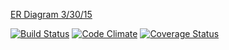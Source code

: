 [ER Diagram 3/30/15](http://imgur.com/dWFbtNy)


[![Build Status](https://travis-ci.org/davidrf/Beer-Reviews.svg?branch=master)](https://travis-ci.org/davidrf/Beer-Reviews) [![Code Climate](https://codeclimate.com/github/davidrf/Beer-Reviews.png)](https://codeclimate.com/github/davidrf/Beer-Reviews) [![Coverage Status](https://coveralls.io/repos/davidrf/Beer-Reviews/badge.png)](https://coveralls.io/r/davidrf/Beer-Reviews)
